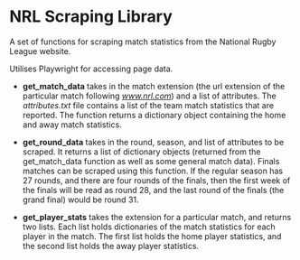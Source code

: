 # NRL Scraping Library

A set of functions for scraping match statistics from the National Rugby League website.

Utilises Playwright for accessing page data.

- **get_match_data** takes in the match extension (the url extension of the particular match following *www.nrl.com*) and a list of attributes. The *attributes.txt* file contains a list of the team match statistics that are reported. The function returns a dictionary object containing the home and away match statistics.

- **get_round_data** takes in the round, season, and list of attributes to be scraped. It returns a list of dictionary objects (returned from the get_match_data function as well as some general match data). Finals matches can be scraped using this function. If the regular season has 27 rounds, and there are four rounds of the finals, then the first week of the finals will be read as round 28, and the last round of the finals (the grand final) would be round 31.

- **get_player_stats** takes the extension for a particular match, and returns two lists. Each list holds dictionaries of the match statistics for each player in the match. The first list holds the home player statistics, and the second list holds the away player statistics.

